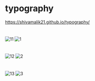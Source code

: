 # typography
https://shivamalik21.github.io/typography/
#
![11](https://github.com/Shivamalik21/typography/assets/129033663/ed2ed3b3-c3ea-4c4f-a077-88b4bed1d704)
![1](https://github.com/Shivamalik21/typography/assets/129033663/ac6e95d8-9f4e-4ee0-92d9-3a801adf54df)

#
![12](https://github.com/Shivamalik21/typography/assets/129033663/63379907-c1bf-4491-9c17-5fa64af18add)
![2](https://github.com/Shivamalik21/typography/assets/129033663/6207f871-cc19-4050-bf94-fa326f648c24)

#

![13](https://github.com/Shivamalik21/typography/assets/129033663/a4204527-adda-4da6-9b9a-4d9737cab9ff)
![3](https://github.com/Shivamalik21/typography/assets/129033663/0cd05078-a479-4c4d-a5a9-9f44a13c3165)

